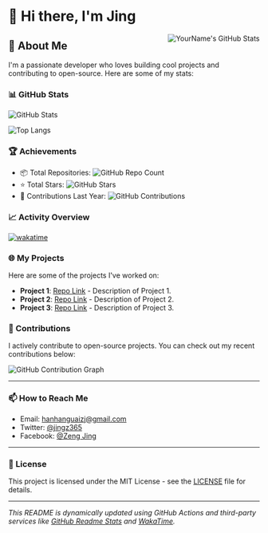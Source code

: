 # 👋 Hi there, I'm Jing

<img align="right" src="https://github-readme-stats.vercel.app/api?username=your-github-username&show_icons=true&theme=radical&count_private=true" alt="YourName's GitHub Stats" />

## 🌟 About Me

I'm a passionate developer who loves building cool projects and contributing to open-source. Here are some of my stats:

### 📊 GitHub Stats

<!-- GitHub Stats Card -->
![GitHub Stats](https://github-readme-stats.vercel.app/api?username=your-github-username&show_icons=true&theme=radical&count_private=true)

<!-- Most Used Languages -->
![Top Langs](https://github-readme-stats.vercel.app/api/top-langs/?username=your-github-username&layout=compact&theme=radical)

### 🏆 Achievements

- 📦 Total Repositories: ![GitHub Repo Count](https://img.shields.io/github/repositories/your-github-username)
- ⭐ Total Stars: ![GitHub Stars](https://img.shields.io/github/stars/your-github-username?style=social)
- 🚀 Contributions Last Year: ![GitHub Contributions](https://img.shields.io/github/contributions/your-github-username)

### 📈 Activity Overview

<!-- WakaTime Stats -->
[![wakatime](https://wakatime.com/badge/user/your-wakatime-username.svg)](https://wakatime.com/@your-wakatime-username)

### 🌐 My Projects

Here are some of the projects I've worked on:

- **Project 1**: [Repo Link](https://github.com/your-github-username/project1) - Description of Project 1.
- **Project 2**: [Repo Link](https://github.com/your-github-username/project2) - Description of Project 2.
- **Project 3**: [Repo Link](https://github.com/your-github-username/project3) - Description of Project 3.

### 🤝 Contributions

I actively contribute to open-source projects. You can check out my recent contributions below:

<!-- GitHub Contribution Graph -->
![GitHub Contribution Graph](https://ghchart.rshah.org/your-github-username)

---

### 📫 How to Reach Me

- Email: hanhanguaizj@gmail.com
- Twitter: [@jingz365](https://x.com/jingz365)
- Facebook: [@Zeng Jing](https://www.facebook.com/jingz365)

---

### 📜 License

This project is licensed under the MIT License - see the [LICENSE](LICENSE) file for details.

---

*This README is dynamically updated using GitHub Actions and third-party services like [GitHub Readme Stats](https://github.com/anuraghazra/github-readme-stats) and [WakaTime](https://wakatime.com/).*
